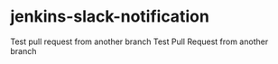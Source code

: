# jenkins-slack-notification
Test pull request from another branch
Test Pull Request from another branch
